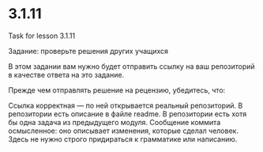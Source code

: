 # 3.1.11
Task for lesson 3.1.11

Задание: проверьте решения других учащихся

В этом задании вам нужно будет отправить ссылку на ваш репозиторий в качестве ответа на это задание.

Прежде чем отправлять решение на рецензию, убедитесь, что: 

Ссылка корректная — по ней открывается реальный репозиторий.
В репозитории есть описание в файле readme.
﻿В репозитории есть хотя бы одна задача из предыдущего модуля.
Сообщение коммита осмысленное: оно описывает изменения, которые сделал человек. Здесь не нужно строго придираться к грамматике или написанию. 
